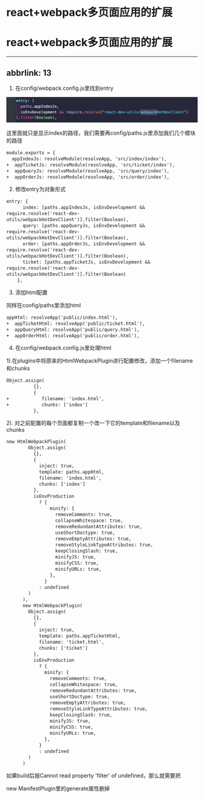 # react+webpack多页面应用的扩展

# react+webpack多页面应用的扩展

---

## abbrlink: 13

1. 在config/webpack.config.js里找到entry

![1597647740954-888172e2-123b-4246-82b2-241b05f30b81.png](assets/1597647740954-888172e2-123b-4246-82b2-241b05f30b81-20220609215326-7i0t09f.png)

这里面就只是显示index的路径，我们需要再config/paths.js里添加我们几个模块的路径

```other
module.exports = {
  appIndexJs: resolveModule(resolveApp, 'src/index/index'),
+  appTicketJs: resolveModule(resolveApp, 'src/ticket/index'),
+  appQueryJs: resolveModule(resolveApp, 'src/query/index'),
+  appOrderJs: resolveModule(resolveApp, 'src/order/index'),
```

2. 修改entry为对象形式

```other
entry: {
      index: [paths.appIndexJs, isEnvDevelopment && require.resolve('react-dev-utils/webpackHotDevClient')].filter(Boolean),
      query: [paths.appQueryJs, isEnvDevelopment && require.resolve('react-dev-utils/webpackHotDevClient')].filter(Boolean),
      order: [paths.appOrderJs, isEnvDevelopment && require.resolve('react-dev-utils/webpackHotDevClient')].filter(Boolean),
      ticket: [paths.appTicketJs, isEnvDevelopment && require.resolve('react-dev-utils/webpackHotDevClient')].filter(Boolean)
    },
```

3. 添加html配置

同样在config/paths里添加html

```other
appHtml: resolveApp('public/index.html'),
+  appTicketHtml: resolveApp('public/ticket.html'),
+  appQueryHtml: resolveApp('public/query.html'),
+  appOrderHtml: resolveApp('public/order.html'),
```

4. 在config/webpack.config.js里处理html

1).在plugins中将原来的HtmlWebpackPlugin进行配置修改，添加一个filename和chunks

```other
Object.assign(
          {},
          {
+            filename: 'index.html',
+            chunks: ['index']
          },
```

2). 对之前配置的每个页面都复制一个改一下它的template和filename以及chunks

```other
new HtmlWebpackPlugin(
        Object.assign(
          {},
          {
            inject: true,
            template: paths.appHtml,
            filename: 'index.html',
            chunks: ['index']
          },
          isEnvProduction
            ? {
                minify: {
                  removeComments: true,
                  collapseWhitespace: true,
                  removeRedundantAttributes: true,
                  useShortDoctype: true,
                  removeEmptyAttributes: true,
                  removeStyleLinkTypeAttributes: true,
                  keepClosingSlash: true,
                  minifyJS: true,
                  minifyCSS: true,
                  minifyURLs: true,
                },
              }
            : undefined
        )
      ),
      new HtmlWebpackPlugin(
        Object.assign(
          {},
          {
            inject: true,
            template: paths.appTicketHtml,
            filename: 'ticket.html',
            chunks: ['ticket']
          },
          isEnvProduction
            ? {
              minify: {
                removeComments: true,
                collapseWhitespace: true,
                removeRedundantAttributes: true,
                useShortDoctype: true,
                removeEmptyAttributes: true,
                removeStyleLinkTypeAttributes: true,
                keepClosingSlash: true,
                minifyJS: true,
                minifyCSS: true,
                minifyURLs: true,
              },
            }
            : undefined
        )
      )
```

如果build后报Cannot read property 'filter' of undefined，那么就需要把

new ManifestPlugin里的generate属性删掉
